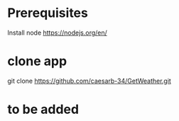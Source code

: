 # Prerequisites
Install node https://nodejs.org/en/ 

# clone app
git clone https://github.com/caesarb-34/GetWeather.git

# to be added